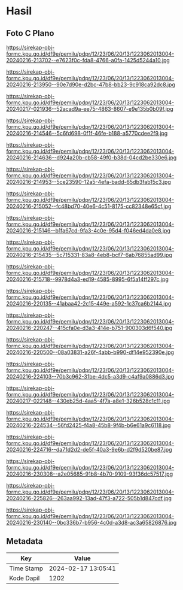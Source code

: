 # Hasil

## Foto C Plano

https://sirekap-obj-formc.kpu.go.id/df9e/pemilu/pdpr/12/23/06/20/13/1223062013004-20240216-213702--e7623f0c-fda8-4766-a0fa-1425d5244a10.jpg

https://sirekap-obj-formc.kpu.go.id/df9e/pemilu/pdpr/12/23/06/20/13/1223062013004-20240216-213950--90e7d90e-d2bc-47b8-bb23-9c918ca92dc8.jpg

https://sirekap-obj-formc.kpu.go.id/df9e/pemilu/pdpr/12/23/06/20/13/1223062013004-20240217-021936--52acad9a-ee75-4863-8607-e9e135b0b09f.jpg

https://sirekap-obj-formc.kpu.go.id/df9e/pemilu/pdpr/12/23/06/20/13/1223062013004-20240216-214546--5c6fd698-0f1f-46fe-b188-a5770cdee2f9.jpg

https://sirekap-obj-formc.kpu.go.id/df9e/pemilu/pdpr/12/23/06/20/13/1223062013004-20240216-214636--d924a20b-cb58-49f0-b38d-04cd2be330e6.jpg

https://sirekap-obj-formc.kpu.go.id/df9e/pemilu/pdpr/12/23/06/20/13/1223062013004-20240216-214953--5ce23590-12a5-4efa-badd-65db3fab15c3.jpg

https://sirekap-obj-formc.kpu.go.id/df9e/pemilu/pdpr/12/23/06/20/13/1223062013004-20240216-215052--fc48bd70-40e6-4c51-8175-cc82348e65cf.jpg

https://sirekap-obj-formc.kpu.go.id/df9e/pemilu/pdpr/12/23/06/20/13/1223062013004-20240216-215146--b1fa67cd-9fa3-4c0e-95d4-f046ed4da0e8.jpg

https://sirekap-obj-formc.kpu.go.id/df9e/pemilu/pdpr/12/23/06/20/13/1223062013004-20240216-215435--5c715331-83a8-4eb8-bcf7-6ab76855ad99.jpg

https://sirekap-obj-formc.kpu.go.id/df9e/pemilu/pdpr/12/23/06/20/13/1223062013004-20240216-215718--9978d4a3-ed19-4585-8995-6f5a14ff297c.jpg

https://sirekap-obj-formc.kpu.go.id/df9e/pemilu/pdpr/12/23/06/20/13/1223062013004-20240216-220135--41abaa42-2c15-449e-a592-1c37ca6b2144.jpg

https://sirekap-obj-formc.kpu.go.id/df9e/pemilu/pdpr/12/23/06/20/13/1223062013004-20240216-220247--415cfa0e-d3a3-414e-b751-900303d6f540.jpg

https://sirekap-obj-formc.kpu.go.id/df9e/pemilu/pdpr/12/23/06/20/13/1223062013004-20240216-220500--08a03831-a26f-4abb-b990-df14e952390e.jpg

https://sirekap-obj-formc.kpu.go.id/df9e/pemilu/pdpr/12/23/06/20/13/1223062013004-20240216-224103--70b3c962-31be-4dc5-a3d9-c4af9a0886d3.jpg

https://sirekap-obj-formc.kpu.go.id/df9e/pemilu/pdpr/12/23/06/20/13/1223062013004-20240217-022148--430eb25d-4aa5-4f7a-a8e1-326b528c1c11.jpg

https://sirekap-obj-formc.kpu.go.id/df9e/pemilu/pdpr/12/23/06/20/13/1223062013004-20240216-224534--56fd2425-f4a8-45b8-9f4b-b6e61a9c6118.jpg

https://sirekap-obj-formc.kpu.go.id/df9e/pemilu/pdpr/12/23/06/20/13/1223062013004-20240216-224716--da71d2d2-de5f-40a3-9e6b-d2f9d520be87.jpg

https://sirekap-obj-formc.kpu.go.id/df9e/pemilu/pdpr/12/23/06/20/13/1223062013004-20240216-230308--a2e05685-91b8-4b70-9109-93f36dc57517.jpg

https://sirekap-obj-formc.kpu.go.id/df9e/pemilu/pdpr/12/23/06/20/13/1223062013004-20240216-225826--263aa992-13ad-47f3-a722-505b1d847cdf.jpg

https://sirekap-obj-formc.kpu.go.id/df9e/pemilu/pdpr/12/23/06/20/13/1223062013004-20240216-230140--0bc336b7-b956-4c0d-a3d8-ac3a65826876.jpg


## Metadata

| Key        | Value               |
| ---------- | ------------------- |
| Time Stamp | 2024-02-17 13:05:41 |
| Kode Dapil | 1202                |



